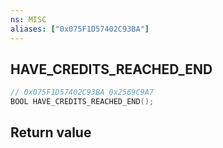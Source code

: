 ```yaml
---
ns: MISC
aliases: ["0x075F1D57402C93BA"]
---
```

## HAVE_CREDITS_REACHED_END

```c
// 0x075F1D57402C93BA 0x2569C9A7
BOOL HAVE_CREDITS_REACHED_END();
```


## Return value
